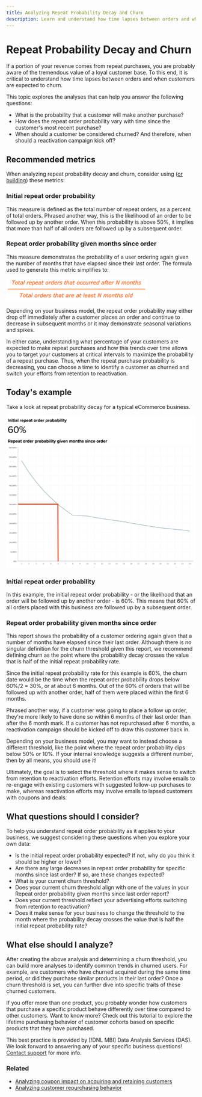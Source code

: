 ```yaml
---
title: Analyzing Repeat Probability Decay and Churn
description: Learn and understand how time lapses between orders and when customers are expected to churn. 
---
```

# Repeat Probability Decay and Churn

If a portion of your revenue comes from repeat purchases, you are probably aware of the tremendous value of a loyal customer base. To this end, it is critical to understand how time lapses between orders and when customers are expected to churn.

This topic explores the analyses that can help you answer the following questions:

* What is the probability that a customer will make another purchase?
* How does the repeat order probability vary with time since the customer's most recent purchase?
* When should a customer be considered churned? And therefore, when should a reactivation campaign kick off?

## Recommended metrics

When analyzing repeat probability decay and churn, consider using ([or building](../../data-user/reports/ess-manage-data-metrics.md)) these metrics:

### Initial repeat order probability

This measure is defined as the total number of repeat orders, as a percent of total orders. Phrased another way, this is the likelihood of an order to be followed up by another order. When this probability is above 50%, it implies that more than half of all orders are followed up by a subsequent order.

### Repeat order probability given months since order

This measure demonstrates the probability of a user ordering again given the number of months that have elapsed since their last order. The formula used to generate this metric simplifies to:

![Repeat probability formula](../../assets/Repeat_probability_formula.png)

Depending on your business model, the repeat order probability may either drop off immediately after a customer places an order and continue to decrease in subsequent months or it may demonstrate seasonal variations and spikes.

In either case, understanding what percentage of your customers are expected to make repeat purchases and how this trends over time allows you to target your customers at critical intervals to maximize the probability of a repeat purchase. Thus, when the repeat purchase probability is decreasing, you can choose a time to identify a customer as churned and switch your efforts from retention to reactivation.

## Today's example

Take a look at repeat probability decay for a typical eCommerce business.

![Initial repeat order probability repeat order probability given months since order.](../../assets/Order_probability_reports.png)

### Initial repeat order probability

In this example, the initial repeat order probability - or the likelihood that an order will be followed up by another order - is 60%. This means that 60% of all orders placed with this business are followed up by a subsequent order.

### Repeat order probability given months since order

This report shows the probability of a customer ordering again given that a number of months have elapsed since their last order. Although there is no singular definition for the churn threshold given this report, we recommend defining churn as the point where the probability decay crosses the value that is half of the initial repeat probability rate.

Since the initial repeat probability rate for this example is 60%, the churn date would be the time when the repeat order probability drops below 60%/2 = 30%, or at about 6 months. Out of the 60% of orders that will be followed up with another order, half of them were placed within the first 6 months.

Phrased another way, if a customer was going to place a follow up order, they're more likely to have done so within 6 months of their last order than after the 6 month mark. If a customer has not repurchased after 6 months, a reactivation campaign should be kicked off to draw this customer back in.

Depending on your business model, you may want to instead choose a different threshold, like the point where the repeat order probability dips below 50% or 10%. If your internal knowledge suggests a different number, then by all means, you should use it!

Ultimately, the goal is to select the threshold where it makes sense to switch from retention to reactivation efforts. Retention efforts may involve emails to re-engage with existing customers with suggested follow-up purchases to make, whereas reactivation efforts may involve emails to lapsed customers with coupons and deals.

## What questions should I consider?

To help you understand repeat order probability as it applies to your business, we suggest considering these questions when you explore your own data:

* Is the initial repeat order probability expected? If not, why do you think it should be higher or lower?
* Are there any large decreases in repeat order probability for specific months since last order? If so, are these changes expected?
* What is your current churn threshold?
* Does your current churn threshold align with one of the values in your Repeat order probability given months since last order report?
* Does your current threshold reflect your advertising efforts switching from retention to reactivation?
* Does it make sense for your business to change the threshold to the month where the probability decay crosses the value that is half the initial repeat probability rate?

## What else should I analyze?

After creating the above analysis and determining a churn threshold, you can build more analyses to identify common trends in churned users. For example, are customers who have churned acquired during the same time period, or did they purchase similar products in their last order? Once a churn threshold is set, you can further dive into specific traits of these churned customers.

If you offer more than one product, you probably wonder how customers that purchase a specific product behave differently over time compared to other customers. Want to know more? Check out this tutorial to explore the lifetime purchasing behavior of customer cohorts based on specific products that they have purchased.

This best practice is provided by [!DNL MBI] Data Analysis Services (DAS). We look forward to answering any of your specific business questions! [Contact support](../../getting-started/support.md) for more info.

### Related

* [Analyzing coupon impact on acquiring and retaining customers](../analysis/coupon-impact.md)
* [Analyzing customer repurchasing behavior](../analysis/repurchase-behavior.md)
